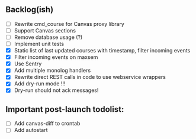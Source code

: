 ## Backlog(ish)

- [ ] Rewrite cmd_course for Canvas proxy library
- [ ] Support Canvas sections
- [ ] Remove database usage (?)
- [ ] Implement unit tests
- [x] Static list of last updated courses with timestamp, filter incoming events 
- [x] Filter incoming events on maxsem
- [x] Use Sentry
- [x] Add multiple monolog handlers
- [x] Rewrite direct REST calls in code to use webservice wrappers
- [x] Add dry-run mode !!!
- [x] Dry-run should not ack messages!

## Important post-launch todolist:
- [ ] Add canvas-diff to crontab
- [ ] Add autostart
